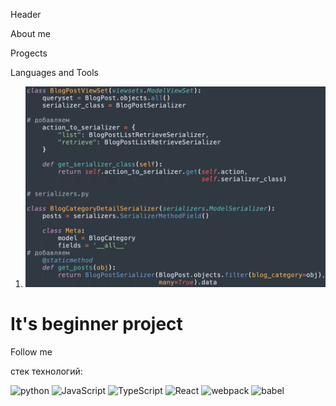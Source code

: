 Header

About me

Progects

Languages and Tools

1.  [![Header](https://github.com/NikolayN-ru/nikolayn-ru/blob/main/assets/30-10-21.png)](https://github.com/NikolayN-ru/full-stack-app-react-django)

# It's beginner project

Follow me

стек технологий:

![python](https://img.shields.io/badge/PYTHON-ddd?style=for-the-badge&logo=python)
![JavaScript](https://img.shields.io/badge/JavaScript-ddd?style=for-the-badge&logo=JavaScript)
![TypeScript](https://img.shields.io/badge/TypeScript-ddd?style=for-the-badge&logo=TypeScript)
![React](https://img.shields.io/badge/React-ddd?style=for-the-badge&logo=React)
![webpack](https://img.shields.io/badge/webpack-ddd?style=for-the-badge&logo=webpack)
![babel](https://img.shields.io/badge/babel-ddd?style=for-the-badge&logo=babel)
